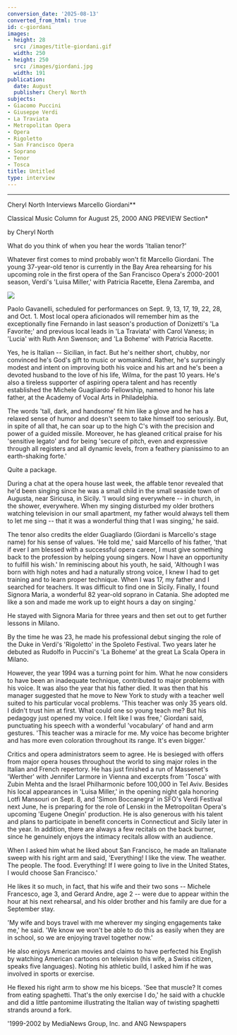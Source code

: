 ```yaml
---
conversion_date: '2025-08-13'
converted_from_html: true
id: c-giordani
images:
- height: 28
  src: /images/title-giordani.gif
  width: 250
- height: 250
  src: /images/giordani.jpg
  width: 191
publication:
  date: August
  publisher: Cheryl North
subjects:
- Giacomo Puccini
- Giuseppe Verdi
- La Traviata
- Metropolitan Opera
- Opera
- Rigoletto
- San Francisco Opera
- Soprano
- Tenor
- Tosca
title: Untitled
type: interview
---
```


***

Cheryl North Interviews Marcello Giordani**

Classical Music Column for August 25, 2000 ANG PREVIEW Section*

by Cheryl North

What do you think of when you hear the words 'Italian tenor?'

Whatever first comes to mind probably won't fit Marcello Giordani. The young 37-year-old tenor is currently in the Bay Area rehearsing for his upcoming role in the first opera of the San Francisco Opera's 2000-2001 season, Verdi's 'Luisa Miller,' with Patricia Racette, Elena Zaremba, and

![](/images/giordani.jpg)

Paolo Gavanelli, scheduled for performances on Sept. 9, 13, 17, 19, 22, 28, and Oct. 1. Most local opera aficionados will remember him as the exceptionally fine Fernando in last season's production of Donizetti's 'La Favorite;' and previous local leads in 'La Traviata' with Carol Vaness; in 'Lucia' with Ruth Ann Swenson; and 'La Boheme' with Patricia Racette.

Yes, he is Italian -- Sicilian, in fact. But he's neither short, chubby, nor convinced he's God's gift to music or womankind. Rather, he's surprisingly modest and intent on improving both his voice and his art and he's been a devoted husband to the love of his life, Wilma, for the past 10 years. He's also a tireless supporter of aspiring opera talent and has recently established the Michele Guagliardo Fellowship, named to honor his late father, at the Academy of Vocal Arts in Philadelphia.

The words 'tall, dark, and handsome' fit him like a glove and he has a relaxed sense of humor and doesn't seem to take himself too seriously. But, in spite of all that, he can soar up to the high C's with the precision and power of a guided missile. Moreover, he has gleaned critical praise for his 'sensitive legato' and for being 'secure of pitch, even and expressive through all registers and all dynamic levels, from a feathery pianissimo to an earth-shaking forte.'

Quite a package.

During a chat at the opera house last week, the affable tenor revealed that he'd been singing since he was a small child in the small seaside town of Augusta, near Siricusa, in Sicily. 'I would sing everywhere -- in church, in the shower, everywhere. When my singing disturbed my older brothers watching television in our small apartment, my father would always tell them to let me sing -- that it was a wonderful thing that I was singing,' he said.

The tenor also credits the elder Guagliardo (Giordani is Marcello's stage name) for his sense of values. 'He told me,' said Marcello of his father, 'that if ever I am blessed with a successful opera career, I must give something back to the profession by helping young singers. Now I have an opportunity to fulfill his wish.'
In reminiscing about his youth, he said, 'Although I was born with high notes and had a naturally strong voice, I knew I had to get training and to learn proper technique. When I was 17, my father and I searched for teachers. It was difficult to find one in Sicily. Finally, I found Signora Maria, a wonderful 82 year-old soprano in Catania. She adopted me like a son and made me work up to eight hours a day on singing.'

He stayed with Signora Maria for three years and then set out to get further lessons in Milano.

By the time he was 23, he made his professional debut singing the role of the Duke in Verdi's 'Rigoletto' in the Spoleto Festival. Two years later he debuted as Rudolfo in Puccini's 'La Boheme' at the great La Scala Opera in Milano.

However, the year 1994 was a turning point for him. What he now considers to have been an inadequate technique, contributed to major problems with his voice. It was also the year that his father died. It was then that his manager suggested that he move to New York to study with a teacher well suited to his particular vocal problems.
'This teacher was only 35 years old. I didn't trust him at first. What could one so young teach me? But his pedagogy just opened my voice. I felt like I was free,' Giordani said, punctuating his speech with a wonderful 'vocabulary' of hand and arm gestures. 'This teacher was a miracle for me. My voice has become brighter and has more even coloration throughout its range. It's even bigger.'

Critics and opera administrators seem to agree. He is besieged with offers from major opera houses throughout the world to sing major roles in the Italian and French repertory. He has just finished a run of Massenet's 'Werther' with Jennifer Larmore in Vienna and excerpts from 'Tosca' with Zubin Mehta and the Israel Philharmonic before 100,000 in Tel Aviv. Besides his local appearances in 'Luisa Miller,' in the opening night gala honoring Lotfi Mansouri on Sept. 8, and 'Simon Boccanegra' in SFO's Verdi Festival next June, he is preparing for the role of Lenski in the Metropolitan Opera's upcoming 'Eugene Onegin' production. He is also generous with his talent and plans to participate in benefit concerts in Connecticut and Sicily later in the year. In addition, there are always a few recitals on the back burner, since he genuinely enjoys the intimacy recitals allow with an audience.

When I asked him what he liked about San Francisco, he made an Italianate sweep with his right arm and said, 'Everything! I like the view. The weather. The people. The food. Everything! If I were going to live in the United States, I would choose San Francisco.'

He likes it so much, in fact, that his wife and their two sons -- Michele Francesco, age 3, and Gerard Andre, age 2 -- were due to appear within the hour at his next rehearsal, and his older brother and his family are due for a September stay.

'My wife and boys travel with me wherever my singing engagements take me,' he said. 'We know we won't be able to do this as easily when they are in school, so we are enjoying travel together now.'

He also enjoys American movies and claims to have perfected his English by watching American cartoons on television (his wife, a Swiss citizen, speaks five languages).
Noting his athletic build, I asked him if he was involved in sports or exercise.

He flexed his right arm to show me his biceps. 'See that muscle? It comes from eating spaghetti. That's the only exercise I do,' he said with a chuckle and did a little pantomime illustrating the Italian way of twisting spaghetti strands around a fork.

'1999-2002 by MediaNews Group, Inc. and ANG Newspapers

